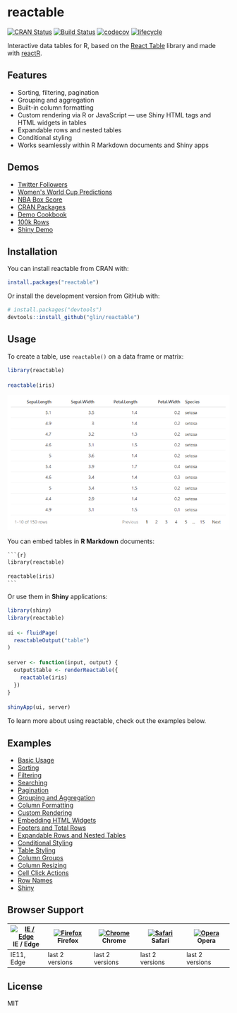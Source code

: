# reactable

[![CRAN Status](https://www.r-pkg.org/badges/version/reactable)](https://cran.r-project.org/package=reactable)
[![Build Status](https://travis-ci.com/glin/reactable.svg?branch=master)](https://travis-ci.com/glin/reactable)
[![codecov](https://codecov.io/gh/glin/reactable/branch/master/graph/badge.svg)](https://codecov.io/gh/glin/reactable)
[![lifecycle](https://img.shields.io/badge/lifecycle-experimental-orange.svg)](https://www.tidyverse.org/lifecycle/#experimental)

Interactive data tables for R, based on the
[React Table](https://github.com/tannerlinsley/react-table) library and made with
[reactR](https://github.com/react-R/reactR).

## Features
- Sorting, filtering, pagination
- Grouping and aggregation
- Built-in column formatting
- Custom rendering via R or JavaScript — use Shiny HTML tags and HTML widgets in tables
- Expandable rows and nested tables
- Conditional styling
- Works seamlessly within R Markdown documents and Shiny apps

## Demos
- [Twitter Followers](https://glin.github.io/reactable/articles/twitter-followers/twitter-followers.html)
- [Women's World Cup Predictions](https://glin.github.io/reactable/articles/womens-world-cup/womens-world-cup.html)
- [NBA Box Score](https://glin.github.io/reactable/articles/nba-box-score/nba-box-score.html)
- [CRAN Packages](https://glin.github.io/reactable/articles/cran-packages/cran-packages.html)
- [Demo Cookbook](https://glin.github.io/reactable/articles/cookbook/cookbook.html)
- [100k Rows](https://glin.github.io/reactable/articles/100k-rows.html)
- [Shiny Demo](https://glin.github.io/reactable/articles/shiny-demo.html)

## Installation
You can install reactable from CRAN with:
```r
install.packages("reactable")
```

Or install the development version from GitHub with:
```r
# install.packages("devtools")
devtools::install_github("glin/reactable")
```

## Usage
To create a table, use `reactable()` on a data frame or matrix:
```r
library(reactable)

reactable(iris)
```

[![reactable example using the iris dataset](man/figures/iris.png)](https://glin.github.io/reactable/articles/examples.html)

You can embed tables in **R Markdown** documents:
````
```{r}
library(reactable)

reactable(iris)
```
````

Or use them in **Shiny** applications:
```r
library(shiny)
library(reactable)

ui <- fluidPage(
  reactableOutput("table")
)

server <- function(input, output) {
  output$table <- renderReactable({
    reactable(iris)
  })
}

shinyApp(ui, server)
```

To learn more about using reactable, check out the examples below.

## Examples
- [Basic Usage](https://glin.github.io/reactable/articles/examples.html#basic-usage)
- [Sorting](https://glin.github.io/reactable/articles/examples.html#sorting)
- [Filtering](https://glin.github.io/reactable/articles/examples.html#filtering)
- [Searching](https://glin.github.io/reactable/articles/examples.html#searching)
- [Pagination](https://glin.github.io/reactable/articles/examples.html#pagination)
- [Grouping and Aggregation](https://glin.github.io/reactable/articles/examples.html#grouping-and-aggregation)
- [Column Formatting](https://glin.github.io/reactable/articles/examples.html#column-formatting)
- [Custom Rendering](https://glin.github.io/reactable/articles/examples.html#custom-rendering)
- [Embedding HTML Widgets](https://glin.github.io/reactable/articles/examples.html#embedding-html-widgets)
- [Footers and Total Rows](https://glin.github.io/reactable/articles/examples.html#footers)
- [Expandable Rows and Nested Tables](https://glin.github.io/reactable/articles/examples.html#expandable-row-details)
- [Conditional Styling](https://glin.github.io/reactable/articles/examples.html#conditional-styling)
- [Table Styling](https://glin.github.io/reactable/articles/examples.html#table-styling)
- [Column Groups](https://glin.github.io/reactable/articles/examples.html#column-groups)
- [Column Resizing](https://glin.github.io/reactable/articles/examples.html#column-resizing)
- [Cell Click Actions](https://glin.github.io/reactable/articles/examples.html#cell-click-actions)
- [Row Names](https://glin.github.io/reactable/articles/examples.html#row-names)
- [Shiny](https://glin.github.io/reactable/articles/examples.html#shiny)

## Browser Support
| [<img src="https://raw.githubusercontent.com/alrra/browser-logos/master/src/edge/edge_48x48.png" alt="IE / Edge" width="24px" height="24px" />](http://godban.github.io/browsers-support-badges/)<br>IE / Edge | [<img src="https://raw.githubusercontent.com/alrra/browser-logos/master/src/firefox/firefox_48x48.png" alt="Firefox" width="24px" height="24px" />](http://godban.github.io/browsers-support-badges/)<br>Firefox | [<img src="https://raw.githubusercontent.com/alrra/browser-logos/master/src/chrome/chrome_48x48.png" alt="Chrome" width="24px" height="24px" />](http://godban.github.io/browsers-support-badges/)<br>Chrome | [<img src="https://raw.githubusercontent.com/alrra/browser-logos/master/src/safari/safari_48x48.png" alt="Safari" width="24px" height="24px" />](http://godban.github.io/browsers-support-badges/)<br>Safari | [<img src="https://raw.githubusercontent.com/alrra/browser-logos/master/src/opera/opera_48x48.png" alt="Opera" width="24px" height="24px" />](http://godban.github.io/browsers-support-badges/)<br>Opera |
| --------- | --------- | --------- | --------- | --------- |
| IE11, Edge | last 2 versions | last 2 versions | last 2 versions | last 2 versions |

## License
MIT
